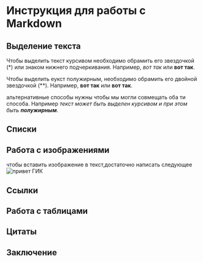 # Инструкция для работы с Markdown

## Выделение текста

Чтобы выделить текст курсивом необходимо обрамить его звездочкой (*) или знаком нижнего подчеркивания. Например, *вот так* или __вот так__.

Чтобы выделить еукст полужирным, необходимо обрамить его двойной звездочкой (**). Например, **вот так** или __вот так__.

альтернативные способы нужны чтобы мы могли совмещать оба ти способа. Например _текст может быть выделен курсивом и при этом быть **полужирным**_.


## Списки

## Работа с изображениями

чтобы вставить изображение в текст,достаточно написать следующее
![привет ГИК](Geek.png)

## Ссылки

## Работа с таблицами

## Цитаты

## Заключение